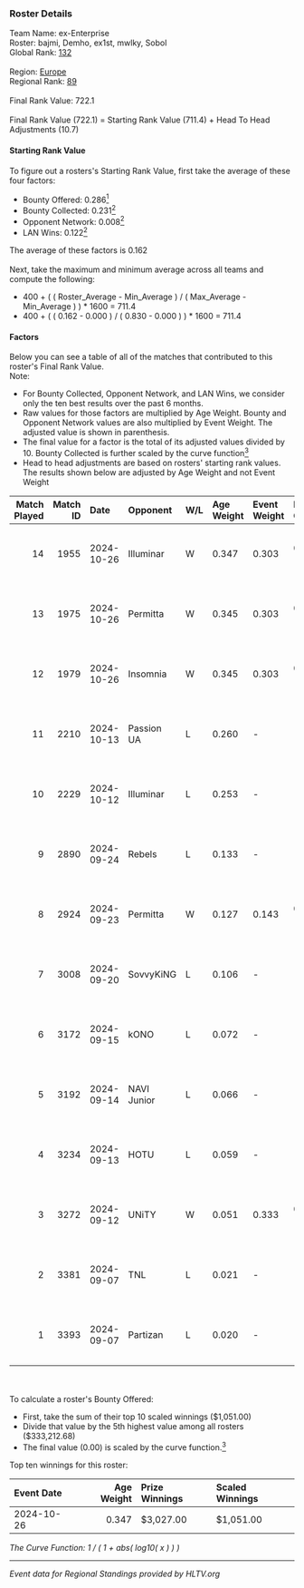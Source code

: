 ### Roster Details<br />
Team Name: ex-Enterprise<br />
Roster: bajmi, Demho, ex1st, mwlky, Sobol<br />
Global Rank: [132](../../standings_global_2025_03_03.md)<br />
<br />
Region: [Europe]( ../../standings_europe_2025_03_03.md)<br />
Regional Rank: [89]( ../../standings_europe_2025_03_03.md)<br />
<br />
Final Rank Value:  722.1<br />
<br />
Final Rank Value (722.1) = Starting Rank Value (711.4) + Head To Head Adjustments (10.7)<br />

#### Starting Rank Value<br />
To figure out a rosters's Starting Rank Value, first take the average of these four factors:<br />
- Bounty Offered: 0.286[<sup>1</sup>](#table2)
- Bounty Collected: 0.231[<sup>2</sup>](#table1)
- Opponent Network: 0.008[<sup>2</sup>](#table1)
- LAN Wins: 0.122[<sup>2</sup>](#table1)

The average of these factors is 0.162<br />
<br />
Next, take the maximum and minimum average across all teams and compute the following:<br />
- 400 + ( ( Roster_Average - Min_Average ) / ( Max_Average - Min_Average ) ) * 1600 = 711.4
- 400 + ( ( 0.162 - 0.000 ) / ( 0.830 - 0.000 ) ) * 1600 = 711.4


#### Factors<br />
Below you can see a table of all of the matches that contributed to this roster's Final Rank Value.<br />
Note:<br />

- For Bounty Collected, Opponent Network, and LAN Wins, we consider only the ten best results over the past 6 months.
- Raw values for those factors are multiplied by Age Weight. Bounty and Opponent Network values are also multiplied by Event Weight. The adjusted value is shown in parenthesis.
- The final value for a factor is the total of its adjusted values divided by 10. Bounty Collected is further scaled by the curve function[<sup>3</sup>](#curveFunction)
- Head to head adjustments are based on rosters' starting rank values. The results shown below are adjusted by Age Weight and not Event Weight
<span id="table1"></span><br />


| Match Played | Match ID | Date       | Opponent    | W/L | Age Weight | Event Weight | Bounty Collected | Opponent Network | LAN Wins  | H2H Adj. | Roster                             |
| -: | -: | :- | :- | :- | :- | :- | :- | :- | :- | -: | :- |
|           14 |     1955 | 2024-10-26 | Illuminar   | W   | 0.347      | 0.303        | 0.007 (0.001)    | 0.311 (0.033)    | 1 (0.347) |     6.64 | bajmi, Demho, ex1st, mwlky, Sobol  |
|           13 |     1975 | 2024-10-26 | Permitta    | W   | 0.345      | 0.303        | 0.027 (0.003)    | 0.364 (0.038)    | 1 (0.345) |     8.11 | bajmi, Demho, ex1st, mwlky, Sobol  |
|           12 |     1979 | 2024-10-26 | Insomnia    | W   | 0.345      | 0.303        | 0.001 (0.000)    | 0.030 (0.003)    | 1 (0.345) |     4.08 | bajmi, Demho, ex1st, mwlky, Sobol  |
|           11 |     2210 | 2024-10-13 | Passion UA  | L   | 0.260      | -            | -                | -                | -         |    -1.39 | bajmi, Demho, ex1st, mwlky, Sobol  |
|           10 |     2229 | 2024-10-12 | Illuminar   | L   | 0.253      | -            | -                | -                | -         |    -3.13 | bajmi, Demho, ex1st, mwlky, Sobol  |
|            9 |     2890 | 2024-09-24 | Rebels      | L   | 0.133      | -            | -                | -                | -         |    -2.08 | Demho, ex1st, mwlky, sk1tt, Sobol  |
|            8 |     2924 | 2024-09-23 | Permitta    | W   | 0.127      | 0.143        | 0.027 (0.000)    | 0.364 (0.007)    | 0 (0.000) |     3.06 | Demho, ex1st, mwlky, sk1tt, Sobol  |
|            7 |     3008 | 2024-09-20 | SovvyKiNG   | L   | 0.106      | -            | -                | -                | -         |    -2.50 | bajmi, Demho, ex1st, fr3nd, Sobol  |
|            6 |     3172 | 2024-09-15 | kONO        | L   | 0.072      | -            | -                | -                | -         |    -0.86 | bajmi, Demho, ex1st, mwlky, Sobol  |
|            5 |     3192 | 2024-09-14 | NAVI Junior | L   | 0.066      | -            | -                | -                | -         |    -0.42 | bajmi, Demho, ex1st, mwlky, Sobol  |
|            4 |     3234 | 2024-09-13 | HOTU        | L   | 0.059      | -            | -                | -                | -         |    -1.08 | bajmi, Demho, ex1st, m4tthi, Sobol |
|            3 |     3272 | 2024-09-12 | UNiTY       | W   | 0.051      | 0.333        | 0.026 (0.000)    | 0.238 (0.004)    | 0 (0.000) |     0.96 | bajmi, Demho, ex1st, mwlky, Sobol  |
|            2 |     3381 | 2024-09-07 | TNL         | L   | 0.021      | -            | -                | -                | -         |    -0.32 | bajmi, Demho, ex1st, fr3nd, Sobol  |
|            1 |     3393 | 2024-09-07 | Partizan    | L   | 0.020      | -            | -                | -                | -         |    -0.38 | bajmi, Demho, ex1st, fr3nd, Sobol  |

<br />
<span id="table2"></span><br />
To calculate a roster's Bounty Offered:<br />

- First, take the sum of their top 10 scaled winnings ($1,051.00)
- Divide that value by the 5th highest value among all rosters ($333,212.68)
- The final value (0.00) is scaled by the curve function.[<sup>3</sup>](#curveFunction)

Top ten winnings for this roster:<br />

| Event Date | Age Weight | Prize Winnings | Scaled Winnings |
| :- | -: | :- | :- |
| 2024-10-26 |      0.347 | $3,027.00      | $1,051.00       |


<span id="curveFunction"></span>_The Curve Function: 1 / ( 1 + abs( log10( x ) ) )_<br />

---
_Event data for Regional Standings provided by HLTV.org_<br />
